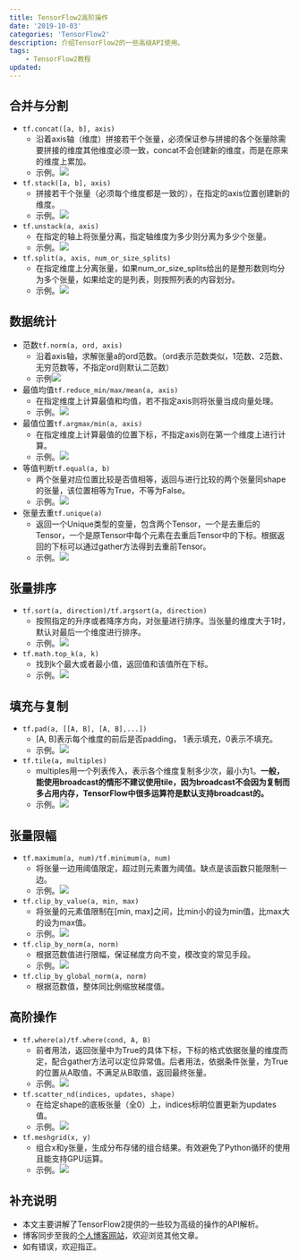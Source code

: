 ```yaml
---
title: TensorFlow2高阶操作
date: '2019-10-03'
categories: 'TensorFlow2'
description: 介绍TensorFlow2的一些高级API使用。
tags: 
    - TensorFlow2教程
updated: 
---
```



## 合并与分割
- `tf.concat([a, b], axis)`
  - 沿着axis轴（维度）拼接若干个张量，必须保证参与拼接的各个张量除需要拼接的维度其他维度必须一致，concat不会创建新的维度，而是在原来的维度上累加。
  - 示例。![](/asset/2019-10-03/concat.png)
- `tf.stack([a, b], axis)`
  - 拼接若干个张量（必须每个维度都是一致的），在指定的axis位置创建新的维度。
  - 示例。![](/asset/2019-10-03/stack.png)
- `tf.unstack(a, axis)`
  - 在指定的轴上将张量分离，指定轴维度为多少则分离为多少个张量。
  - 示例。![](/asset/2019-10-03/unstack.png)
- `tf.split(a, axis, num_or_size_splits)`
  - 在指定维度上分离张量，如果num_or_size_splits给出的是整形数则均分为多个张量，如果给定的是列表，则按照列表的内容划分。
  - 示例。![](/asset/2019-10-03/split.png)


## 数据统计
- 范数`tf.norm(a, ord, axis)`
  - 沿着axis轴，求解张量a的ord范数。（ord表示范数类似，1范数、2范数、无穷范数等，不指定ord则默认二范数）
  - 示例![](/asset/2019-10-03/norm.png)
- 最值均值`tf.reduce_min/max/mean(a, axis)`
  - 在指定维度上计算最值和均值，若不指定axis则将张量当成向量处理。
  - 示例。![](/asset/2019-10-03/minmax.png)
- 最值位置`tf.argmax/min(a, axis)`
  - 在指定维度上计算最值的位置下标，不指定axis则在第一个维度上进行计算。
  - 示例。![](/asset/2019-10-03/argminmax.png)
- 等值判断`tf.equal(a, b)`
  - 两个张量对应位置比较是否值相等，返回与进行比较的两个张量同shape的张量，该位置相等为True，不等为False。
  - 示例。![](/asset/2019-10-03/equal.png)
- 张量去重`tf.unique(a)`
  - 返回一个Unique类型的变量，包含两个Tensor，一个是去重后的Tensor，一个是原Tensor中每个元素在去重后Tensor中的下标。根据返回的下标可以通过gather方法得到去重前Tensor。
  - 示例。![](/asset/2019-10-03/unique.png)


## 张量排序
- `tf.sort(a, direction)/tf.argsort(a, direction)`
  - 按照指定的升序或者降序方向，对张量进行排序。当张量的维度大于1时，默认对最后一个维度进行排序。
  - 示例。![](/asset/2019-10-03/sort.png)
- `tf.math.top_k(a, k)`
  - 找到k个最大或者最小值，返回值和该值所在下标。
  - 示例。![](/asset/2019-10-03/topk.png)


## 填充与复制
- `tf.pad(a, [[A, B], [A, B],...])`
  - [A, B]表示每个维度的前后是否padding， 1表示填充，0表示不填充。
  - 示例。![](/asset/2019-10-03/pad.png)
- `tf.tile(a, multiples)`
  - multiples用一个列表传入，表示各个维度复制多少次，最小为1。**一般，能使用broadcast的情形不建议使用tile，因为broadcast不会因为复制而多占用内存，TensorFlow中很多运算符是默认支持broadcast的。**
  - 示例。![](/asset/2019-10-03/tile.png)


## 张量限幅
- `tf.maximum(a, num)/tf.minimum(a, num)`
  - 将张量一边用阈值限定，超过则元素置为阈值。缺点是该函数只能限制一边。
  - 示例。![](/asset/2019-10-03/maximum.png)
- `tf.clip_by_value(a, min, max)`
  - 将张量的元素值限制在[min, max]之间，比min小的设为min值，比max大的设为max值。
  - 示例。![](/asset/2019-10-03/clip_by_value.png)
- `tf.clip_by_norm(a, norm)`
  - 根据范数值进行限幅，保证梯度方向不变，模改变的常见手段。
  - 示例。![](/asset/2019-10-03/clip_by_norm.png)
- `tf.clip_by_global_norm(a, norm)`
  - 根据范数值，整体同比例缩放梯度值。


## 高阶操作
- `tf.where(a)/tf.where(cond, A, B)`
  - 前者用法，返回张量中为True的具体下标，下标的格式依据张量的维度而定，配合gather方法可以定位异常值。后者用法，依据条件张量，为True的位置从A取值，不满足从B取值，返回最终张量。
  - 示例。![](/asset/2019-10-03/where.png)
- `tf.scatter_nd(indices, updates, shape)`
  - 在给定shape的底板张量（全0）上，indices标明位置更新为updates值。
  - 示例。![](/asset/2019-10-03/scatter.png)
- `tf.meshgrid(x, y)`
  - 组合x和y张量，生成分布存储的组合结果。有效避免了Python循环的使用且能支持GPU运算。
  - 示例。![](/asset/2019-10-03/meshgrid.png)


## 补充说明
- 本文主要讲解了TensorFlow2提供的一些较为高级的操作的API解析。
- 博客同步至我的[个人博客网站](https://luanshiyinyang.github.io)，欢迎浏览其他文章。
- 如有错误，欢迎指正。